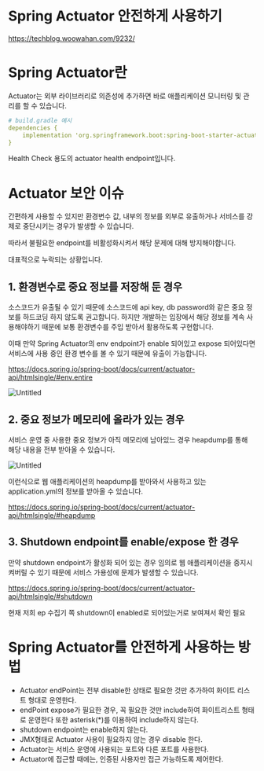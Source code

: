 # Spring Actuator 안전하게 사용하기

https://techblog.woowahan.com/9232/

# Spring Actuator란

Actuator는 외부 라이브러리로 의존성에 추가하면 바로 애플리케이션 모니터링 및 관리를 할 수 있습니다.

```yaml
# build.gradle 예시
dependencies {
    implementation 'org.springframework.boot:spring-boot-starter-actuator'
}
```

Health Check 용도의 actuator health endpoint입니다.

# Actuator 보안 이슈

간편하게 사용할 수 있지만 환경변수 값, 내부의 정보를 외부로 유출하거나 서비스를 강제로 중단시키는 경우가 발생할 수 있습니다.

따라서 불필요한 endpoint를 비활성화시켜서 해당 문제에 대해 방지해야합니다.

대표적으로 누락되는 상황입니다.

## 1. 환경변수로 중요 정보를 저장해 둔 경우

소스코드가 유출될 수 있기 때문에 소스코드에 api key, db password와 같은 중요 정보를 하드코딩 하지 않도록 권고합니다. 하지만 개발하는 입장에서 해당 정보를 계속 사용해야하기 때문에 보통 환경변수를 주입 받아서 활용하도록 구현합니다.

이때 만약 Spring Actuator의 env endpoint가 enable 되어있고 expose 되어있다면 서비스에 사용 중인 환경 변수를 볼 수 있기 때문에 유출이 가능합니다.

https://docs.spring.io/spring-boot/docs/current/actuator-api/htmlsingle/#env.entire

![Untitled](https://s3-us-west-2.amazonaws.com/secure.notion-static.com/461f5a00-c0ef-419a-aca8-0f40ab78f499/Untitled.png)

## 2. 중요 정보가 메모리에 올라가 있는 경우

서비스 운영 중 사용한 중요 정보가 아직 메모리에 남아있느 경우 heapdump를 통해 해당 내용을 전부 받아올 수 있습니다.

![Untitled](https://s3-us-west-2.amazonaws.com/secure.notion-static.com/5115270b-60a5-42cc-b6cc-5032df38984b/Untitled.png)

이런식으로 웹 애플리케이션의 heapdump를 받아와서 사용하고 있는 application.yml의 정보를 받아올 수 있습니다.

https://docs.spring.io/spring-boot/docs/current/actuator-api/htmlsingle/#heapdump

## 3. Shutdown endpoint를 enable/expose 한 경우

만약 shutdown endpoint가 활성화 되어 있는 경우 임의로 웹 애플리케이션을 중지시켜버릴 수 있기 때문에 서비스 가용성에 문제가 발생할 수 있습니다.

https://docs.spring.io/spring-boot/docs/current/actuator-api/htmlsingle/#shutdown

현재 저희 ep 수집기 쪽 shutdown이 enabled로 되어있는거로 보여져서 확인 필요

# Spring Actuator를 안전하게 사용하는 방법

- Actuator endPoint는 전부 disable한 상태로 필요한 것만 추가하여 화이트 리스트 형대로 운영한다.
- endPoint expose가 필요한 경우, 꼭 필요한 것만 include하여 화이트리스트 형태로 운영한다 또한 asterisk(*)를 이용하여 include하지 않는다.
- shutdown endpoint는 enable하지 않는다.
- JMX형태로 Actuator 사용이 필요하지 않는 경우 disable 한다.
- Actuator는 서비스 운영에 사용되는 포트와 다른 포트를 사용한다.
- Actuator에 접근할 때에는, 인증된 사용자만 접근 가능하도록 제어한다.